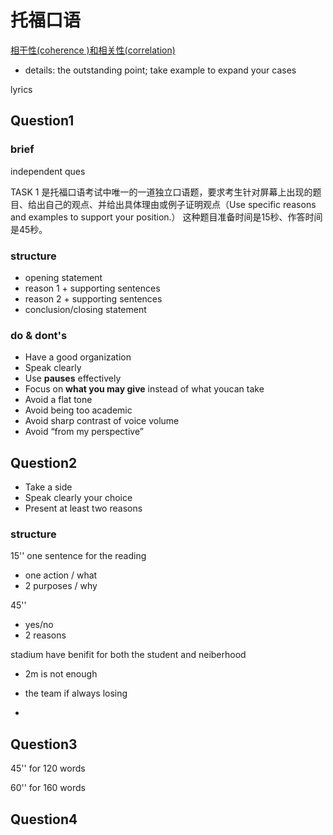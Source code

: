 # 托福口语

[相干性(coherence )和相关性(correlation) ](https://www.zhihu.com/question/46571581)

- details: the outstanding point; take example to expand your cases



lyrics



## Question1

### brief

independent ques

TASK 1 是托福口语考试中唯一的一道独立口语题，要求考生针对屏幕上出现的题目、给出自己的观点、并给出具体理由或例子证明观点（Use specific reasons and examples to support your position.） 这种题目准备时间是15秒、作答时间是45秒。

### structure

- opening statement 
- reason 1 + supporting sentences
- reason 2 + supporting sentences
- conclusion/closing statement 

### do & dont's

- Have a good organization
- Speak clearly
- Use **pauses** effectively
- Focus on **what you may give** instead of what youcan take
- Avoid a flat tone
- Avoid being too academic
- Avoid sharp contrast of voice volume
- Avoid “from my perspective”

## Question2

- Take a side
- Speak clearly your choice 
- Present at least two reasons

### structure

15'' one sentence for the reading

- one action / what
- 2 purposes / why 

45''

- yes/no
- 2 reasons



stadium have benifit for both the student and neiberhood

- 2m is not enough

- the team if always losing
- 



## Question3

45'' for 120 words

60'' for 160 words

## Question4





